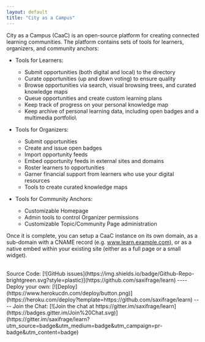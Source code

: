 ```yaml
---
layout: default
title: "City as a Campus"
---
```


City as a Campus (CaaC) is an open-source platform for creating connected learning communities. The platform contains sets of tools for learners, organizers, and community anchors:

- Tools for Learners:
	- Submit opportunities (both digital and local) to the directory
	- Curate opportunities (up and down voting) to ensure quality
	- Browse opportunities via search, visual browsing trees, and curated knowledge maps
	- Queue opportunities and create custom learning plans
	- Keep track of progress on your personal knowledge map
	- Keep archive of personal learning data, including open badges and a multimedia portfolio\

- Tools for Organizers:
	- Submit opportunities
	- Create and issue open badges
	- Import opportunity feeds
	- Embed opportunity feeds in external sites and domains
	- Roster learners to opportunities
	- Garner financial support from learners who use your digital resources
	- Tools to create curated knowledge maps

- Tools for Community Anchors:
	- Customizable Homepage
	- Admin tools to control Organizer permissions
	- Customizable Topic/Community Page administration

Once it is complete, you can setup a CaaC instance on its own domain, as a sub-domain with a CNAME record (e.g. www.learn.example.com), or as a native embed within your existing site (either as a full page or a small widget).


<br/>
<span>Source Code: [![GitHub issues](https://img.shields.io/badge/Github-Repo-brightgreen.svg?style=plastic)](https://github.com/saxifrage/learn) ---- Deploy your own:
[![Deploy](https://www.herokucdn.com/deploy/button.png)](https://heroku.com/deploy?template=https://github.com/saxifrage/learn) ---- Join the Chat: [![Join the chat at https://gitter.im/saxifrage/learn](https://badges.gitter.im/Join%20Chat.svg)](https://gitter.im/saxifrage/learn?utm_source=badge&utm_medium=badge&utm_campaign=pr-badge&utm_content=badge)</span>




